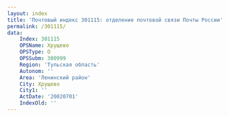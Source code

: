```yaml
---
layout: index
title: 'Почтовый индекс 301115: отделение почтовой связи Почты России'
permalink: /301115/
data:
    Index: 301115
    OPSName: Хрущево
    OPSType: О
    OPSSubm: 300999
    Region: 'Тульская область'
    Autonom: ''
    Area: 'Ленинский район'
    City: Хрущево
    City1: ''
    ActDate: '20020701'
    IndexOld: ''
---
```

